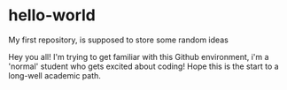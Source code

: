 # hello-world
My first repository, is supposed to store some random ideas


Hey you all!
I'm trying to get familiar with this Github environment, i'm a 'normal' student who gets excited about coding!
Hope this is the start to a long-well academic path.
